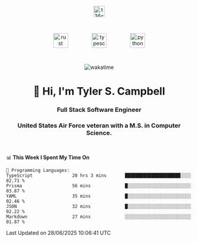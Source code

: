 <p align="center">
<a href="https://www.linkedin.com/in/t36campbell" target="blank"><img align="center" src="https://ik.imagekit.io/t36campbell/Portfolio/linkedin.png.original_m8bbGgPh6.png" alt="t36campbell" height="30" width="30" /></a>
</p>
<p align="center">
    <img src="https://rustacean.net/assets/rustacean-orig-noshadow.svg" alt="rust" width="40" height="40" style="margin: 6%;" />
    <img src="https://cdn.worldvectorlogo.com/logos/typescript.svg" alt="typescript" width="40" height="40" style="margin: 6%;" />
    <img src="https://cdn.worldvectorlogo.com/logos/python-5.svg" alt="python" width="40" height="40" style="margin: 6%;" />
</p>
<div align="center">
  
  ![wakatime](https://wakatime.com/badge/user/738aac7f-8868-4bc3-a1df-4c36703ee4b6.svg)
  
</div>

<h1 align="center">👋 Hi, I'm Tyler S. Campbell</h1>
<h3 align="center">Full Stack Software Engineer</h3>
<h3 align="center">United States Air Force veteran with a M.S. in Computer Science.</h3>
<br>

<!--START_SECTION:waka-->
📊 **This Week I Spent My Time On** 

```text
💬 Programming Languages: 
TypeScript               20 hrs 3 mins       █████████████████████░░░░   82.71 % 
Prisma                   56 mins             █░░░░░░░░░░░░░░░░░░░░░░░░   03.87 % 
YAML                     35 mins             █░░░░░░░░░░░░░░░░░░░░░░░░   02.46 % 
JSON                     32 mins             █░░░░░░░░░░░░░░░░░░░░░░░░   02.22 % 
Markdown                 27 mins             ░░░░░░░░░░░░░░░░░░░░░░░░░   01.87 % 
```


 Last Updated on 28/06/2025 10:06:41 UTC
<!--END_SECTION:waka-->

